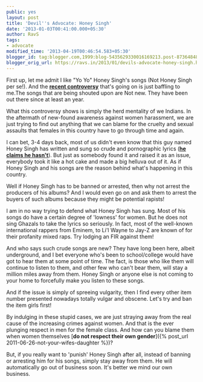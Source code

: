 ```yaml
---
public: yes
layout: post
title: 'Devil''s Advocate: Honey Singh'
date: '2013-01-03T00:41:00.000+05:30'
author: RavS
tags: 
- advocate
modified_time: '2013-04-19T00:46:54.583+05:30' 
blogger_id: tag:blogger.com,1999:blog-5435629330016169213.post-8736484876654112572 
blogger_orig_url: https://ravs.in/2013/01/devils-advocate-honey-singh.html
---
```


First up, let me admit I like "Yo Yo" Honey Singh's songs (Not Honey Singh per se!). And the **[recent controversy](http://indiatoday.intoday.in/story/honey-singh-offensive-lyrics/1/240219.html)** that's going on is just baffling to me.The songs that are being shouted upon are Not new. They have been out there since at least an year. 

  

What this controversy shows is simply the herd mentality of we Indians. In the aftermath of new-found awareness against women harassment, we are just trying to find out anything that we can blame for the cruelty and sexual assaults that females in this country have to go through time and again.

  

I can bet, 3-4 days back, most of us didn't even know that this guy named Honey Singh has written and sung so crude and pornographic lyrics ([**he claims he hasn't**](http://www.hindustantimes.com/Entertainment/Music/Honey-Singh-disowns-offensive-lyrics-may-file-defamation-suit/Article1-983578.aspx)). But just as somebody found it and raised it as an issue, everybody took it like a hot cake and made a big helluva out of it. As if Honey Singh and his songs are the reason behind what's happening in this country. 

  

Well if Honey Singh has to be banned or arrested, then why not arrest the producers of his albums? And I would even go on and ask them to arrest the buyers of such albums because they might be potential rapists!

  

I am in no way trying to defend what Honey Singh has sung. Most of his songs do have a certain degree of 'lowness' for women. But he does not sing Ghazals to take the lyrics so seriously. In fact, most of the well-known international rappers from Eminem, to Li'l Wayne to Jay-Z are known of for their profanity mixed raps. Try lodging an FIR against them!

  

And who says such crude songs are new? They have long been here, albeit underground, and I bet everyone who's been to school/college would have got to hear them at some point of time. The fact, is those who like them will continue to listen to them, and other few who can't bear them, will stay a million miles away from them. Honey Singh or anyone else is not coming to your home to forcefully make you listen to these songs.

  

And if the issue is simply of spreeing vulgarity, then I find every other item number presented nowadays totally vulgar and obscene. Let's try and ban the item girls first!

  

By indulging in these stupid cases, we are just straying away from the real cause of the increasing crimes against women. And that is the ever plunging respect in men for the female class. And how can you blame them when women themselves [**do not respect their own gender**]({% post_url 2011-06-26-not-your-wifes-daughter %})?

  

But, if you really want to 'punish' Honey Singh after all, instead of banning or arresting him for his songs, simply stay away from them. He will automatically go out of business soon. It's better we mind our own business.
